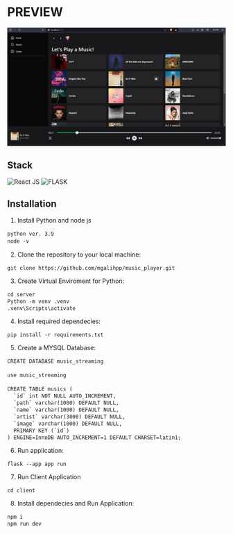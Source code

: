 # PREVIEW

<p align='center'>
    <img src='./docs/preview3.png' alt='preview'>
</p>

## Stack
![React JS](https://img.shields.io/badge/React-20232A?style=for-the-badge&logo=react&logoColor=61DAFB)
![FLASK](https://img.shields.io/badge/Flask-000000?style=for-the-badge&logo=flask&logoColor=white)

## Installation

1. Install Python and node js
```txt
python ver. 3.9
node -v

```

2. Clone the repository to your local machine:
```
git clone https://github.com/mgalihpp/music_player.git
```

3. Create Virtual Enviroment for Python:
```
cd server
Python -m venv .venv
.venv\Scripts\activate
```

4. Install required dependecies:
```
pip install -r requirements.txt
```

5. Create a MYSQL Database:
```
CREATE DATABASE music_streaming

use music_streaming

CREATE TABLE musics (
  `id` int NOT NULL AUTO_INCREMENT,
  `path` varchar(1000) DEFAULT NULL,
  `name` varchar(1000) DEFAULT NULL,
  `artist` varchar(3000) DEFAULT NULL,
  `image` varchar(1000) DEFAULT NULL,
  PRIMARY KEY (`id`)
) ENGINE=InnoDB AUTO_INCREMENT=1 DEFAULT CHARSET=latin1;
```

6. Run application:
```
flask --app app run
```

7. Run Client Application
```
cd client
```

8. Install dependecies and Run Application:
```
npm i
npm run dev
```
